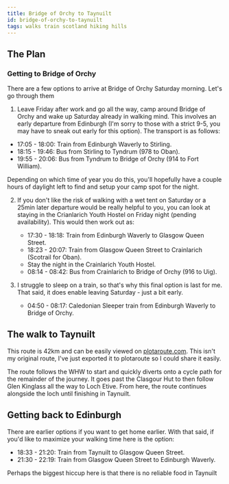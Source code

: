 ```yaml
---
title: Bridge of Orchy to Taynuilt
id: bridge-of-orchy-to-taynuilt
tags: walks train scotland hiking hills 
---
```


## The Plan

### Getting to Bridge of Orchy

There are a few options to arrive at Bridge of Orchy Saturday morning. Let's go 
through them

1. Leave Friday after work and go all the way, camp around Bridge of Orchy and 
wake up Saturday already in walking mind. This involves an early departure from
Edinburgh (I'm sorry to those with a strict 9-5, you may have to sneak out early
for this option). The transport is as follows:
  - 17:05 - 18:00: Train from Edinburgh Waverly to Stirling.
  - 18:15 - 19:46: Bus from Stirling to Tyndrum (978 to Oban).
  - 19:55 - 20:06: Bus from Tyndrum to Bridge of Orchy (914 to Fort William).

   Depending on which time of year you do this, you'll hopefully have a couple 
   hours of daylight left to find and setup your camp spot for the night.

2. If you don't like the risk of walking with a wet tent on Saturday or a 25min 
   later departure would be really helpful to you, you can look at staying in 
   the Crianlarich Youth Hostel on Friday night (pending availability). This 
   would then work out as:
   - 17:30 - 18:18: Train from Edinburgh Waverly to Glasgow Queen Street.
   - 18:23 - 20:07: Train from Glasgow Queen Street to Crainlarich (Scotrail for 
     Oban).
   - Stay the night in the Crainlarich Youth Hostel.
   - 08:14 - 08:42: Bus from Crainlarich to Bridge of Orchy (916 to Uig).

3. I struggle to sleep on a train, so that's why this final option is last for 
   me. That said, it does enable leaving Saturday - just a bit early.
   - 04:50 - 08:17: Caledonian Sleeper train from Edinburgh Waverly to Bridge of
     Orchy.

## The walk to Taynuilt

This route is 42km and can be easily viewed on 
[plotaroute.com](https://www.plotaroute.com/route/2644055?units=km). This isn't
my original route, I've just exported it to plotaroute so I could share it 
easily.

The route follows the WHW to start and quickly diverts onto a cycle path for the
remainder of the journey. It goes past the Clasgour Hut to then follow Glen 
Kinglass all the way to Loch Etive. From here, the route continues alongside the 
loch until finishing in Taynuilt.


## Getting back to Edinburgh

There are earlier options if you want to get home earlier. With that said, if 
you'd like to maximize your walking time here is the option:

- 18:33 - 21:20: Train from Taynuilt to Glasgow Queen Street.
- 21:30 - 22:19: Train from Glasgow Queen Street to Edinburgh Waverly.

Perhaps the biggest hiccup here is that there is no reliable food in Taynuilt
